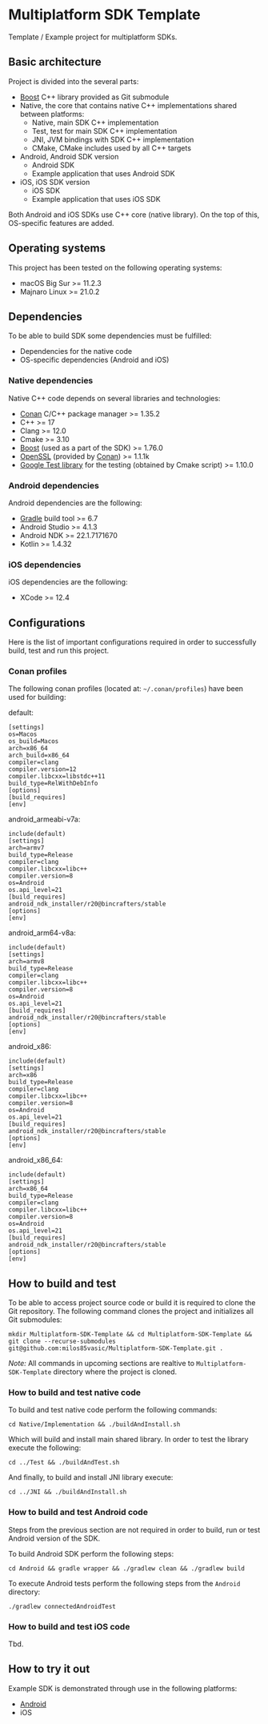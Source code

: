# Multiplatform SDK Template

Template / Example project for multiplatform SDKs.

## Basic architecture

Project is divided into the several parts:

- [Boost](https://www.boost.org/) C++ library provided as Git submodule
- Native, the core that contains native C++ implementations shared between platforms:
  - Native, main SDK C++ implementation
  - Test, test for main SDK C++ implementation
  - JNI, JVM bindings with SDK C++ implementation
  - CMake, CMake includes used by all C++ targets
- Android, Android SDK version
  - Android SDK
  - Example application that uses Android SDK
- iOS, iOS SDK version
  - iOS SDK
  - Example application that uses iOS SDK

Both Android and iOS SDKs use C++ core (native library). On the top of this, OS-specific features are added.

## Operating systems

This project has been tested on the following operating systems:

- macOS Big Sur >= 11.2.3
- Majnaro Linux >= 21.0.2

## Dependencies

To be able to build SDK some dependencies must be fulfilled:

- Dependencies for the native code
- OS-specific dependencies (Android and iOS)

### Native dependencies

Native C++ code depends on several libraries and technologies:

- [Conan](https://docs.conan.io/en/latest/installation.html) C/C++ package manager >= 1.35.2
- C++ >= 17
- Clang >= 12.0
- Cmake >= 3.10
- [Boost](https://www.boost.org/) (used as a part of the SDK) >= 1.76.0
- [OpenSSL](https://www.openssl.org/) (provided by [Conan](https://conan.io/center/openssl)) >= 1.1.1k
- [Google Test library](https://github.com/google/googletest) for the testing (obtained by Cmake script) >= 1.10.0

### Android dependencies

Android dependencies are the following:

- [Gradle](https://gradle.org/) build tool >= 6.7
- Android Studio >= 4.1.3
- Android NDK >= 22.1.7171670
- Kotlin >= 1.4.32

### iOS dependencies

iOS dependencies are the following:

- XCode >= 12.4

## Configurations

Here is the list of important configurations required in order to successfully build, test and run this project.

### Conan profiles

The following conan profiles (located at: `~/.conan/profiles`) have been used for building:

default:
```
[settings]
os=Macos
os_build=Macos
arch=x86_64
arch_build=x86_64
compiler=clang
compiler.version=12
compiler.libcxx=libstdc++11
build_type=RelWithDebInfo
[options]
[build_requires]
[env]
```

android_armeabi-v7a:
```
include(default)
[settings]
arch=armv7
build_type=Release
compiler=clang
compiler.libcxx=libc++
compiler.version=8
os=Android
os.api_level=21
[build_requires]
android_ndk_installer/r20@bincrafters/stable
[options]
[env]
```

android_arm64-v8a:
```
include(default)
[settings]
arch=armv8
build_type=Release
compiler=clang
compiler.libcxx=libc++
compiler.version=8
os=Android
os.api_level=21
[build_requires]
android_ndk_installer/r20@bincrafters/stable
[options]
[env]
```

android_x86:
```
include(default)
[settings]
arch=x86
build_type=Release
compiler=clang
compiler.libcxx=libc++
compiler.version=8
os=Android
os.api_level=21
[build_requires]
android_ndk_installer/r20@bincrafters/stable
[options]
[env]
```

android_x86_64:
```
include(default)
[settings]
arch=x86_64
build_type=Release
compiler=clang
compiler.libcxx=libc++
compiler.version=8
os=Android
os.api_level=21
[build_requires]
android_ndk_installer/r20@bincrafters/stable
[options]
[env]
```

## How to build and test

To be able to access project source code or build it is required to clone the Git repository. The following command clones the project and initializes all Git submodules:

```
mkdir Multiplatform-SDK-Template && cd Multiplatform-SDK-Template &&
git clone --recurse-submodules git@github.com:milos85vasic/Multiplatform-SDK-Template.git .
```

*Note:* All commands in upcoming sections are realtive to `Multiplatform-SDK-Template` directory where the project is cloned.

### How to build and test native code

To build and test native code perform the following commands:

```
cd Native/Implementation && ./buildAndInstall.sh
```

Which will build and install main shared library. In order to test the library execute the following:

```
cd ../Test && ./buildAndTest.sh
```

And finally, to build and install JNI library execute:

```
cd ../JNI && ./buildAndInstall.sh
```

### How to build and test Android code

Steps from the previous section are not required in order to build, run or test Android version of the SDK.

To build Android SDK perform the following steps:

```
cd Android && gradle wrapper && ./gradlew clean && ./gradlew build
```

To execute Android tests perform the following steps from the `Android` directory:

```
./gradlew connectedAndroidTest
```

### How to build and test iOS code

Tbd.

## How to try it out

Example SDK is demonstrated through use in the following platforms:

- [Android](Android/Application)
- iOS

